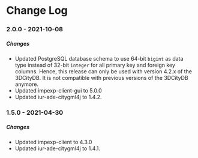 Change Log
==========

### 2.0.0 - 2021-10-08

##### Changes
* Updated PostgreSQL database schema to use 64-bit `bigint` as data type instead of 32-bit `integer` for all
  primary key and foreign key columns. Hence, this release can only be used with version 4.2.x of the 3DCityDB.
  It is not compatible with previous versions of the 3DCityDB anymore.
* Updated impexp-client-gui to 5.0.0
* Updated iur-ade-citygml4j to 1.4.2.

### 1.5.0 - 2021-04-30

##### Changes
* Updated impexp-client to 4.3.0
* Updated iur-ade-citygml4j to 1.4.1.